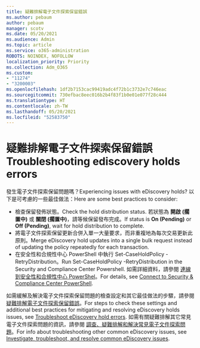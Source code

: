 ```yaml
---
title: 疑難排解電子文件探索保留錯誤
ms.author: pebaum
author: pebaum
manager: scotv
ms.date: 05/20/2021
ms.audience: Admin
ms.topic: article
ms.service: o365-administration
ROBOTS: NOINDEX, NOFOLLOW
localization_priority: Priority
ms.collection: Adm_O365
ms.custom:
- "11274"
- "3200003"
ms.openlocfilehash: 1df2b7153cac99419adc4f72b1c3732e7c746eac
ms.sourcegitcommit: 730efbac8eec016b2b4f83f1b0e01e077f28c444
ms.translationtype: HT
ms.contentlocale: zh-TW
ms.lasthandoff: 05/20/2021
ms.locfileid: "52583750"
---
```

# <a name="troubleshooting-ediscovery-holds-errors"></a><span data-ttu-id="42def-102">疑難排解電子文件探索保留錯誤</span><span class="sxs-lookup"><span data-stu-id="42def-102">Troubleshooting ediscovery holds errors</span></span>

<span data-ttu-id="42def-103">發生電子文件探索保留問題嗎？</span><span class="sxs-lookup"><span data-stu-id="42def-103">Experiencing issues with eDiscovery holds?</span></span> <span data-ttu-id="42def-104">以下是可考慮的一些最佳做法：</span><span class="sxs-lookup"><span data-stu-id="42def-104">Here are some best practices to consider:</span></span>

- <span data-ttu-id="42def-105">檢查保留發佈狀態。</span><span class="sxs-lookup"><span data-stu-id="42def-105">Check the hold distribution status.</span></span>  <span data-ttu-id="42def-106">若狀態為 **開啟 (擱置中)** 或 **關閉 (擱置中)**，請等候保留發布完成。</span><span class="sxs-lookup"><span data-stu-id="42def-106">If status is **On (Pending)** or **Off (Pending)**, wait for hold distribution to complete.</span></span>
- <span data-ttu-id="42def-107">將電子文件探索保留更新合併入單一大量要求，而非重複地為每次交易更新此原則。</span><span class="sxs-lookup"><span data-stu-id="42def-107">Merge eDiscovery hold updates into a single bulk request instead of updating the policy repeatedly for each transaction.</span></span>
- <span data-ttu-id="42def-108">在安全性和合規性中心 PowerShell 中執行 Set-CaseHoldPolicy <policyname> -RetryDistribution。</span><span class="sxs-lookup"><span data-stu-id="42def-108">Run Set-CaseHoldPolicy <policyname> -RetryDistribution in the Security and Compliance Center Powershell.</span></span> <span data-ttu-id="42def-109">如需詳細資料，請參閱 [連線到安全性和合規性中心 PowerShel](/powershell/exchange/connect-to-scc-powershell)。</span><span class="sxs-lookup"><span data-stu-id="42def-109">For details, see [Connect to Security & Compliance Center PowerShell](/powershell/exchange/connect-to-scc-powershell).</span></span>

<span data-ttu-id="42def-110">如需緩解及解決電子文件探索保留問題的檢查設定和其它最佳做法的步驟，請參閱 [疑難排解電子文件探索保留錯誤](/microsoft-365/compliance/hold-distribution-errors)。</span><span class="sxs-lookup"><span data-stu-id="42def-110">For steps to check these settings and additional best practices for mitigating and resolving eDiscovery holds issues, see [Troubleshoot eDiscovery hold errors](/microsoft-365/compliance/hold-distribution-errors).</span></span>
<span data-ttu-id="42def-111">如需有關疑難排解其它常見電子文件探索問題的資訊，請參閱 [調查、疑難排解和解決常見電子文件探索問題](/microsoft-365/compliance/ediscovery-troubleshooting-common-issues)。</span><span class="sxs-lookup"><span data-stu-id="42def-111">For info about troubleshooting other common eDiscovery issues, see [Investigate, troubleshoot, and resolve common eDiscovery issues](/microsoft-365/compliance/ediscovery-troubleshooting-common-issues).</span></span>
